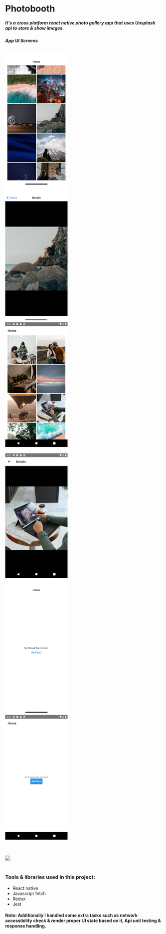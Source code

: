 # Photobooth
##### It's a cross platform react native photo gallery app that uses Unsplash api to store &amp; show images.
##### App UI Screens
<img src="images/ios_home.png" width="200"> &emsp; &emsp;  &emsp; &emsp;  &emsp; &emsp; <img src="images/ios_details.png" width="200"> &emsp; &emsp;  &emsp; &emsp;  &emsp; &emsp; <img src="images/android_home.png" width="200"> 
<br >
<br >
<img src="images/android_details.png" width="200"> &emsp; &emsp;  &emsp; &emsp;  &emsp; &emsp; <img src="images/ios_no_network.png" width="200"> &emsp; &emsp;  &emsp; &emsp;  &emsp; &emsp; <img src="images/android_no_network.png" width="200">

<br >
<br >
<img src="images/simulators.png" width="1000">
<br >
<br >
 
### Tools & libraries used in this project: 
- React native 
- Javascript fetch
- Redux
- Jest

#### Note: Additionally I handled some extra tasks such as network accessibility check & render proper UI state based on it, Api unit testing & response handling.

